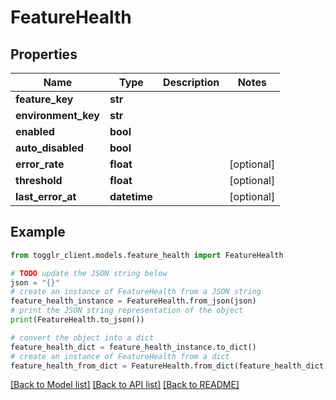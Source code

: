 # FeatureHealth


## Properties

Name | Type | Description | Notes
------------ | ------------- | ------------- | -------------
**feature_key** | **str** |  | 
**environment_key** | **str** |  | 
**enabled** | **bool** |  | 
**auto_disabled** | **bool** |  | 
**error_rate** | **float** |  | [optional] 
**threshold** | **float** |  | [optional] 
**last_error_at** | **datetime** |  | [optional] 

## Example

```python
from togglr_client.models.feature_health import FeatureHealth

# TODO update the JSON string below
json = "{}"
# create an instance of FeatureHealth from a JSON string
feature_health_instance = FeatureHealth.from_json(json)
# print the JSON string representation of the object
print(FeatureHealth.to_json())

# convert the object into a dict
feature_health_dict = feature_health_instance.to_dict()
# create an instance of FeatureHealth from a dict
feature_health_from_dict = FeatureHealth.from_dict(feature_health_dict)
```
[[Back to Model list]](../README.md#documentation-for-models) [[Back to API list]](../README.md#documentation-for-api-endpoints) [[Back to README]](../README.md)



